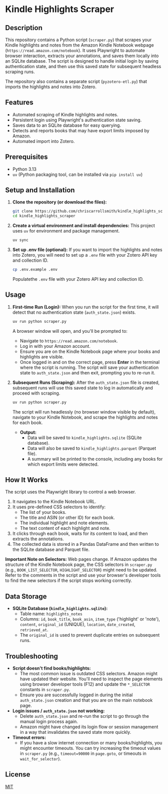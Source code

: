 # Kindle Highlights Scraper

## Description

This repository contains a Python script (`scraper.py`) that scrapes your Kindle highlights and notes from the Amazon Kindle Notebook webpage (`https://read.amazon.com/notebook`). It uses Playwright to automate browser interaction, extracts your annotations, and saves them locally into an SQLite database. The script is designed to handle initial login by saving authentication state, and then use this saved state for subsequent headless scraping runs.

The repository also contains a separate script (`pyzotero-etl.py`) that imports the highlights and notes into Zotero.

## Features

*   Automated scraping of Kindle highlights and notes.
*   Persistent login using Playwright's authentication state saving.
*   Saves data to an SQLite database for easy querying.
*   Detects and reports books that may have export limits imposed by Amazon.
*   Automated import into Zotero.

## Prerequisites

*   Python 3.13
*   `uv` (Python packaging tool, can be installed via `pip install uv`)

## Setup and Installation

1.  **Clone the repository (or download the files):**
    ```bash
    git clone https://github.com/chriscarrollsmith/kindle_highlights_scraper
    cd kindle_highlights_scraper
    ```

2.  **Create a virtual environment and install dependencies:**
    This project uses `uv` for environment and package management.
    ```bash
    uv sync
    ```

3.  **Set up .env file (optional):**
    If you want to import the highlights and notes into Zotero, you will need to set up a `.env` file with your Zotero API key and collection ID.
    ```bash
    cp .env.example .env
    ```
    Populatethe `.env` file with your Zotero API key and collection ID.

## Usage

1.  **First-time Run (Login):**
    When you run the script for the first time, it will detect that no authentication state (`auth_state.json`) exists.
    ```bash
    uv run python scraper.py
    ```
    A browser window will open, and you'll be prompted to:
    *   Navigate to `https://read.amazon.com/notebook`.
    *   Log in with your Amazon account.
    *   Ensure you are on the Kindle Notebook page where your books and highlights are visible.
    *   Once logged in and on the correct page, press **Enter** in the terminal where the script is running.
    The script will save your authentication state to `auth_state.json` and then exit, prompting you to re-run it.

2.  **Subsequent Runs (Scraping):**
    After the `auth_state.json` file is created, subsequent runs will use this saved state to log in automatically and proceed with scraping.
    ```bash
    uv run python scraper.py
    ```
    The script will run headlessly (no browser window visible by default), navigate to your Kindle Notebook, and scrape the highlights and notes for each book.

    *   **Output:**
        *   Data will be saved to `kindle_highlights.sqlite` (SQLite database).
        *   Data will also be saved to `kindle_highlights.parquet` (Parquet file).
        *   A summary will be printed to the console, including any books for which export limits were detected.

## How It Works

The script uses the Playwright library to control a web browser.
1.  It navigates to the Kindle Notebook URL.
2.  It uses pre-defined CSS selectors to identify:
    *   The list of your books.
    *   The title and ASIN (or other ID) for each book.
    *   The individual highlight and note elements.
    *   The text content of each highlight and note.
3.  It clicks through each book, waits for its content to load, and then extracts the annotations.
4.  The collected data is stored in a Pandas DataFrame and then written to the SQLite database and Parquet file.

**Important Note on Selectors:** Web pages change. If Amazon updates the structure of the Kindle Notebook page, the CSS selectors in `scraper.py` (e.g., `BOOK_LIST_SELECTOR`, `HIGHLIGHT_SELECTOR`) might need to be updated. Refer to the comments in the script and use your browser's developer tools to find the new selectors if the script stops working correctly.

## Data Storage

*   **SQLite Database (`kindle_highlights.sqlite`):**
    *   Table name: `highlights_notes`
    *   Columns: `id`, `book_title`, `book_asin`, `item_type` ('highlight' or 'note'), `content`, `original_id` (UNIQUE), `location`, `date_created`, `retrieved_at`.
    *   The `original_id` is used to prevent duplicate entries on subsequent runs.

## Troubleshooting

*   **Script doesn't find books/highlights:**
    *   The most common issue is outdated CSS selectors. Amazon might have updated their website. You'll need to inspect the page elements using browser developer tools (F12) and update the `*_SELECTOR` constants in `scraper.py`.
    *   Ensure you are successfully logged in during the initial `auth_state.json` creation and that you are on the main notebook page.
*   **Login issues / `auth_state.json` not working:**
    *   Delete `auth_state.json` and re-run the script to go through the manual login process again.
    *   Amazon might have changed its login flow or session management in a way that invalidates the saved state more quickly.
*   **Timeout errors:**
    *   If you have a slow internet connection or many books/highlights, you might encounter timeouts. You can try increasing the timeout values in `scraper.py` (e.g., `timeout=90000` in `page.goto`, or timeouts in `wait_for_selector`).

## License

[MIT](https://choosealicense.com/licenses/mit/)
